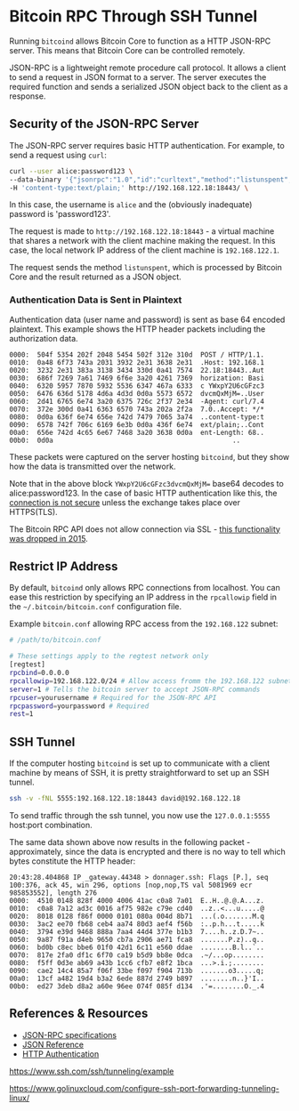 # Bitcoin RPC Through SSH Tunnel
Running `bitcoind` allows Bitcoin Core to function as a HTTP JSON-RPC server. This means that Bitcoin Core can be controlled remotely.

JSON-RPC is a lightweight remote procedure call protocol. It allows a client to send a request in JSON format to a server. The server executes the required function and sends a serialized JSON object back to the client as a response.

Security of the JSON-RPC Server
-------------------------------
The JSON-RPC server requires basic HTTP authentication. For example, to send a request using `curl`:

```bash
curl --user alice:password123 \
--data-binary '{"jsonrpc":"1.0","id":"curltext","method":"listunspent","params":[]}' \
-H 'content-type:text/plain;' http://192.168.122.18:18443/ \
```
In this case, the username is `alice` and the (obviously inadequate) password is 'password123'.

The request is made to `http://192.168.122.18:18443` - a virtual machine that shares a network with the client machine making the request. In this case, the local network IP address of the client machine is `192.168.122.1`.

The request sends the method `listunspent`, which is processed by Bitcoin Core and the result returned as a JSON object.

### Authentication Data is Sent in Plaintext
Authentication data (user name and password) is sent as base 64 encoded plaintext. This example shows the HTTP header packets including the authorization data.

```data
0000:  504f 5354 202f 2048 5454 502f 312e 310d  POST / HTTP/1.1.
0010:  0a48 6f73 743a 2031 3932 2e31 3638 2e31  .Host: 192.168.1
0020:  3232 2e31 383a 3138 3434 330d 0a41 7574  22.18:18443..Aut
0030:  686f 7269 7a61 7469 6f6e 3a20 4261 7369  horization: Basi
0040:  6320 5957 7870 5932 5536 6347 467a 6333  c YWxpY2U6cGFzc3
0050:  6476 636d 5178 4d6a 4d3d 0d0a 5573 6572  dvcmQxMjM=..User
0060:  2d41 6765 6e74 3a20 6375 726c 2f37 2e34  -Agent: curl/7.4
0070:  372e 300d 0a41 6363 6570 743a 202a 2f2a  7.0..Accept: */*
0080:  0d0a 636f 6e74 656e 742d 7479 7065 3a74  ..content-type:t
0090:  6578 742f 706c 6169 6e3b 0d0a 436f 6e74  ext/plain;..Cont
00a0:  656e 742d 4c65 6e67 7468 3a20 3638 0d0a  ent-Length: 68..
00b0:  0d0a                                             ..

```
These packets were captured on the server hosting `bitcoind`, but they show how the data is transmitted over the network.

Note that in the above block `YWxpY2U6cGFzc3dvcmQxMjM=` base64 decodes to alice:password123. In the case of basic HTTP authentication like this, the [connection is not secure][5] unless the exchange takes place over HTTPS(TLS).

The Bitcoin RPC API does not allow connection via SSL - [this functionality was dropped in 2015][3].

Restrict IP Address
-------------------
By default, `bitcoind` only allows RPC connections from localhost. You can ease this restriction by specifying an IP address in the `rpcallowip` field in the `~/.bitcoin/bitcoin.conf` configuration file.

Example `bitcoin.conf` allowing RPC access from the `192.168.122` subnet:

```bash
# /path/to/bitcoin.conf

# These settings apply to the regtest network only
[regtest]
rpcbind=0.0.0.0
rpcallowip=192.168.122.0/24 # Allow access fromm the 192.168.122 subnet
server=1 # Tells the bitcoin server to accept JSON-RPC commands
rpcuser=yourusername # Required for the JSON-RPC API
rpcpassword=yourpassword # Required
rest=1
```

SSH Tunnel
----------
If the computer hosting `bitcoind` is set up to communicate with a client machine by means of SSH, it is pretty straightforward to set up an SSH tunnel.

```bash
ssh -v -fNL 5555:192.168.122.18:18443 david@192.168.122.18
```
To send traffic through the ssh tunnel, you now use the `127.0.0.1:5555` host:port combination.

The same data shown above now results in the following packet - approximately, since the data is encrypted and there is no way to tell which bytes constitute the HTTP header:
```
20:43:28.404868 IP _gateway.44348 > donnager.ssh: Flags [P.], seq 100:376, ack 45, win 296, options [nop,nop,TS val 5081969 ecr 985853552], length 276
0000:  4510 0148 828f 4000 4006 41ac c0a8 7a01  E..H..@.@.A...z.
0010:  c0a8 7a12 ad3c 0016 af75 982e c79e cd40  ..z..<...u.....@
0020:  8018 0128 f86f 0000 0101 080a 004d 8b71  ...(.o.......M.q
0030:  3ac2 ee70 fb68 ceb4 aa74 80d3 aef4 f56b  :..p.h...t.....k
0040:  3794 e39d 9468 888a 7aa4 44d4 377e b1b3  7....h..z.D.7~..
0050:  9a87 f91a d4eb 9650 cb7a 2906 ae71 fca8  .......P.z)..q..
0060:  bd0b c8ec bbe6 01f0 42d1 6c11 e560 ddae  ........B.l..`..
0070:  817e 2fa0 df1c 6f70 ca19 b5d9 bb8e 0dca  .~/...op........
0080:  f5ff 0d3e ab69 a43b 1cc6 cfb7 e8f2 1bca  ...>.i.;........
0090:  cae2 14c4 85a7 f06f 33be f097 f904 713b  .......o3.....q;
00a0:  13cf a482 19d4 b3a2 6ede 887d 2749 b897  ........n..}'I..
00b0:  ed27 3deb d8a2 a60e 96ee 074f 085f d134  .'=........O._.4
```

References & Resources
----------------------
* [JSON-RPC specifications][1]
* [JSON Reference][2]
* [HTTP Authentication][5]

[1]: https://www.jsonrpc.org/specification_v1
[2]: https://www.json.org/json-en.html
[3]: https://github.com/bitcoin/bitcoin/blob/d6a92dd0ea42ec64f15b81843b4db62c7b186bdb/doc/release-notes.md#ssl-support-for-rpc-dropped
[4]: https://osric.com/chris/accidental-developer/2018/07/curl-basic-auth-base64-encoded-credentials/
[5]: https://developer.mozilla.org/en-US/docs/Web/HTTP/Authentication

https://www.ssh.com/ssh/tunneling/example

https://www.golinuxcloud.com/configure-ssh-port-forwarding-tunneling-linux/
